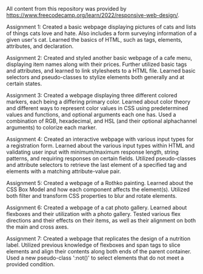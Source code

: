 All content from this repository was provided by https://www.freecodecamp.org/learn/2022/responsive-web-design/.

Assignment 1:
  Created a basic webpage displaying pictures of cats and lists of things cats love and hate. Also includes a form surveying information of a given user's cat.
  Learned the basics of HTML, such as tags, elements, attributes, and declaration.

Assignment 2:
  Created and styled another basic webpage of a cafe menu, displaying item names along with their prices.
  Further utilized basic tags and attributes, and learned to link stylesheets to a HTML file. Learned basic selectors and pseudo-classes to stylize elements both generally and at certain states.

Assignment 3:
  Created a webpage displaying three different colored markers, each being a differing primary color.
  Learned about color theory and different ways to represent color values in CSS using predetermined values and functions, and optional arguments each one has. Used a combination of RGB, hexadecimal, and HSL (and their optional alphachannel arguments) to colorize each marker. 

Assignment 4:
  Created an interactive webpage with various input types for a registration form.
  Learned about the various input types within HTML and validating user input with minimum/maximum response length, string patterns, and requiring responses on certain fields. Utilized pseudo-classes and attribute selectors to retrieve the last element of a specified tag and elements with a matching attribute-value pair.

Assignment 5:
  Created a webpage of a Rothko painting.
  Learned about the CSS Box Model and how each component affects the element(s). Utilized both filter and transform CSS properties to blur and rotate elements.

Assignment 6:
  Created a webpage of a cat photo gallery.
  Learned about flexboxes and their utilization with a photo gallery. Tested various flex directions and their effects on their items, as well as their alignment on both the main and cross axes.

Assignment 7:
  Created a webpage that replicates the design of a nutrition label.
  Utilized previous knowledge of flexboxes and span tags to slice elements and align their contents along both ends of the parent container. Used a new pseudo-class ':not()' to select elements that do not meet a provided condition.
